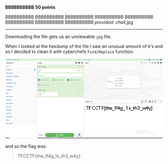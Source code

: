 **BBBBBBBBBB 50 points**

BBBBBBBBBB BBBBBBBBBB BBBBBBBBBB BBBBBBBBBB BBBBBBBBBB BBBBBBBBBB BBBBBBBBBB BBBBBBBBBB
*provided: chall.jpg*
___
Downloading the file gets us an unviewable `jpg` file.

When I looked at the hexdump of the file I saw an unusual amount of `B`'s and so I decided to clean it with cyberchefs `Find/Replace` function:

![img](https://github.com/LeonGurin/TFC-CTF-2022-Writeup/blob/main/BBBBBBBBBB/img.png)

and so the flag was:
> TFCCTF{the_fl4g_1s_th3_w4y}